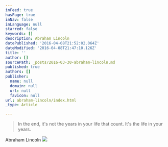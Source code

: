 ```yaml
---
inFeed: true
hasPage: true
inNav: false
inLanguage: null
starred: false
keywords: []
description: Abraham Lincoln
datePublished: '2016-04-08T21:52:02.064Z'
dateModified: '2016-04-08T21:47:10.126Z'
title: ''
author: []
sourcePath: _posts/2016-03-30-abraham-lincoln.md
published: true
authors: []
publisher:
  name: null
  domain: null
  url: null
  favicon: null
url: abraham-lincoln/index.html
_type: Article

---
```

> In the end, it's not the years in your life that count. It's the life in your years. 

Abraham Lincoln
![](https://the-grid-user-content.s3-us-west-2.amazonaws.com/80a683c3-7b43-4e06-a1ff-96908b8a8e33.jpg)